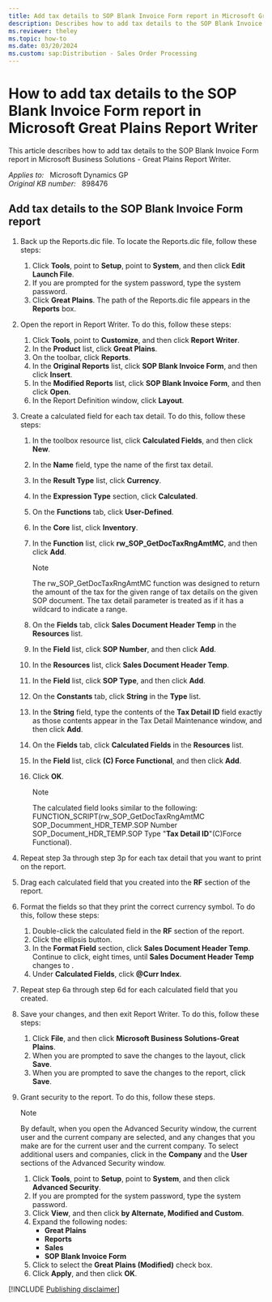 ```yaml
---
title: Add tax details to SOP Blank Invoice Form report in Microsoft Great Plains Report Writer
description: Describes how to add tax details to the SOP Blank Invoice Form report in Microsoft Great Plains Report Writer.
ms.reviewer: theley
ms.topic: how-to
ms.date: 03/20/2024
ms.custom: sap:Distribution - Sales Order Processing
---
```

# How to add tax details to the SOP Blank Invoice Form report in Microsoft Great Plains Report Writer

This article describes how to add tax details to the SOP Blank Invoice Form report in Microsoft Business Solutions - Great Plains Report Writer.

_Applies to:_ &nbsp; Microsoft Dynamics GP  
_Original KB number:_ &nbsp; 898476

## Add tax details to the SOP Blank Invoice Form report

1. Back up the Reports.dic file. To locate the Reports.dic file, follow these steps:
    1. Click **Tools**, point to **Setup**, point to **System**, and then click **Edit Launch File**.
    2. If you are prompted for the system password, type the system password.
    3. Click **Great Plains**. The path of the Reports.dic file appears in the **Reports** box.

2. Open the report in Report Writer. To do this, follow these steps:
    1. Click **Tools**, point to **Customize**, and then click **Report Writer**.
    2. In the **Product** list, click **Great Plains**.
    3. On the toolbar, click **Reports**.
    4. In the **Original Reports** list, click **SOP Blank Invoice Form**, and then click **Insert**.
    5. In the **Modified Reports** list, click **SOP Blank Invoice Form**, and then click **Open**.
    6. In the Report Definition window, click **Layout**.

3. Create a calculated field for each tax detail. To do this, follow these steps:
    1. In the toolbox resource list, click **Calculated Fields**, and then click **New**.
    1. In the **Name** field, type the name of the first tax detail.
    1. In the **Result Type** list, click **Currency**.
    1. In the **Expression Type** section, click **Calculated**.
    1. On the **Functions** tab, click **User-Defined**.
    1. In the **Core** list, click **Inventory**.
    1. In the **Function** list, click **rw_SOP_GetDocTaxRngAmtMC**, and then click **Add**.
        > [!NOTE]
        > The rw_SOP_GetDocTaxRngAmtMC function was designed to return the amount of the tax for the given range of tax details on the given SOP document. The tax detail parameter is treated as if it has a wildcard to indicate a range.
    1. On the **Fields** tab, click **Sales Document Header Temp** in the **Resources** list.
    1. In the **Field** list, click **SOP Number**, and then click **Add**.
    1. In the **Resources** list, click **Sales Document Header Temp**.
    1. In the **Field** list, click **SOP Type**, and then click **Add**.
    1. On the **Constants** tab, click **String** in the **Type** list.
    1. In the **String** field, type the contents of the **Tax Detail ID** field exactly as those contents appear in the Tax Detail Maintenance window, and then click **Add**.
    1. On the **Fields** tab, click **Calculated Fields** in the **Resources** list.
    1. In the **Field** list, click **(C) Force Functional**, and then click **Add**.
    1. Click **OK**.

        > [!NOTE]
        > The calculated field looks similar to the following: FUNCTION_SCRIPT(rw_SOP_GetDocTaxRngAmtMC SOP_Documment_HDR_TEMP.SOP Number SOP_Document_HDR_TEMP.SOP Type "**Tax Detail ID**"(C)Force Functional).

4. Repeat step 3a through step 3p for each tax detail that you want to print on the report.
5. Drag each calculated field that you created into the **RF** section of the report.
6. Format the fields so that they print the correct currency symbol. To do this, follow these steps:
    1. Double-click the calculated field in the **RF** section of the report.
    2. Click the ellipsis button.
    3. In the **Format Field** section, click **Sales Document Header Temp**. Continue to click, eight times, until **Sales Document Header Temp** changes to .
    4. Under **Calculated Fields**, click **@Curr Index**.
7. Repeat step 6a through step 6d for each calculated field that you created.
8. Save your changes, and then exit Report Writer. To do this, follow these steps:
    1. Click **File**, and then click **Microsoft Business Solutions-Great Plains**.
    2. When you are prompted to save the changes to the layout, click **Save**.
    3. When you are prompted to save the changes to the report, click **Save**.
9. Grant security to the report. To do this, follow these steps.

    > [!NOTE]
    > By default, when you open the Advanced Security window, the current user and the current company are selected, and any changes that you make are for the current user and the current company. To select additional users and companies, click in the **Company** and the **User** sections of the Advanced Security window.

    1. Click **Tools**, point to **Setup**, point to **System**, and then click **Advanced Security**.
    2. If you are prompted for the system password, type the system password.
    3. Click **View**, and then click **by Alternate, Modified and Custom**.
    4. Expand the following nodes:
        - **Great Plains**  
        - **Reports**  
        - **Sales**  
        - **SOP Blank Invoice Form**  
    5. Click to select the **Great Plains (Modified)** check box.
    6. Click **Apply**, and then click **OK**.

[!INCLUDE [Publishing disclaimer](../../includes/publishing-disclaimer.md)]
